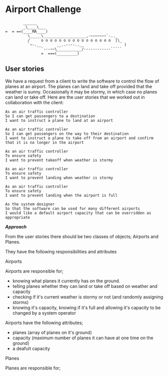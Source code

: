 Airport Challenge
=================

```
        ______
        _\____\___
=  = ==(____MA____)
          \_____\___________________,-~~~~~~~`-.._
          /     o o o o o o o o o o o o o o o o  |\_
          `~-.__       __..----..__                  )
                `---~~\___________/------------`````
                =  ===(_________)

```

User stories
---------

We have a request from a client to write the software to control the flow of planes at an airport. The planes can land and take off provided that the weather is sunny. Occasionally it may be stormy, in which case no planes can land or take off.  Here are the user stories that we worked out in collaboration with the client:

```
As an air traffic controller
So I can get passengers to a destination
I want to instruct a plane to land at an airport

As an air traffic controller
So I can get passengers on the way to their destination
I want to instruct a plane to take off from an airport and confirm that it is no longer in the airport

As an air traffic controller
To ensure safety
I want to prevent takeoff when weather is stormy

As an air traffic controller
To ensure safety
I want to prevent landing when weather is stormy

As an air traffic controller
To ensure safety
I want to prevent landing when the airport is full

As the system designer
So that the software can be used for many different airports
I would like a default airport capacity that can be overridden as appropriate
```
 ***Approach***

 From the user stories there should be two classes of objects; Airports and Planes.

 They have the following responsibilities and attributes

 Airports

 Airports are responsible for;
 - knowing what planes it currently has on the ground.  
 - telling planes whether they can land or take off based on weather and capacity
 - checking if it's current weather is stormy or not (and randomly assigning storms)
 - knowing it's capacity, knowing if it's full and allowing it's capacity to be changed by a system operator

 Airports have the following attributes;
 - planes (array of planes on it's ground)
 - capacity (maximum number of planes it can have at one time on the ground)
 - a deafult capacity

Planes

Planes are responsible for;
